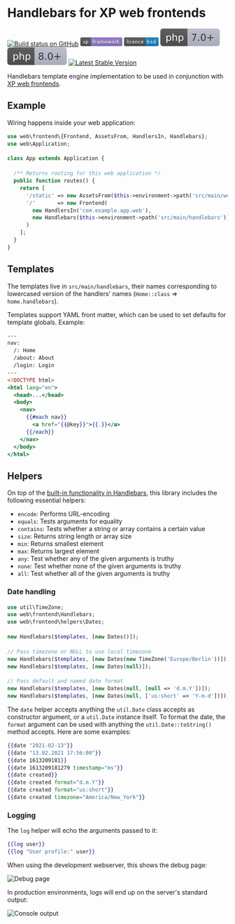 Handlebars for XP web frontends
===============================

[![Build status on GitHub](https://github.com/xp-forge/handlebars-templates/workflows/Tests/badge.svg)](https://github.com/xp-forge/handlebars-templates/actions)
[![XP Framework Module](https://raw.githubusercontent.com/xp-framework/web/master/static/xp-framework-badge.png)](https://github.com/xp-framework/core)
[![BSD Licence](https://raw.githubusercontent.com/xp-framework/web/master/static/licence-bsd.png)](https://github.com/xp-framework/core/blob/master/LICENCE.md)
[![Requires PHP 7.0+](https://raw.githubusercontent.com/xp-framework/web/master/static/php-7_0plus.svg)](http://php.net/)
[![Supports PHP 8.0+](https://raw.githubusercontent.com/xp-framework/web/master/static/php-8_0plus.svg)](http://php.net/)
[![Latest Stable Version](https://poser.pugx.org/xp-forge/handlebars-templates/version.png)](https://packagist.org/packages/xp-forge/handlebars-templates)

Handlebars template engine implementation to be used in conjunction with [XP web frontends](https://github.com/xp-forge/frontend).

Example
-------
Wiring happens inside your web application:

```php
use web\frontend\{Frontend, AssetsFrom, HandlersIn, Handlebars};
use web\Application;

class App extends Application {

  /** Returns routing for this web application */
  public function routes() {
    return [
      '/static' => new AssetsFrom($this->environment->path('src/main/webapp')),
      '/'       => new Frontend(
        new HandlersIn('com.example.app.web'),
        new Handlebars($this->environment->path('src/main/handlebars'))
      )
    ];
  }
}
```

Templates
---------
The templates live in `src/main/handlebars`, their names corresponding to lowercased version of the handlers' names (`Home::class` => `home.handlebars`).

Templates support YAML front matter, which can be used to set defaults for template globals. Example:

```handlebars
---
nav:
  /: Home
  /about: About
  /login: Login
---
<!DOCTYPE html>
<html lang="en">
  <head>...</head>
  <body>
    <nav>
      {{#each nav}}
        <a href="{{@key}}">{{.}}</a>
      {{/each}}
    </nav>
  </body>
</html>
```

Helpers
-------
On top of the [built-in functionality in Handlebars](https://github.com/xp-forge/handlebars), this library includes the following essential helpers:

* `encode`: Performs URL-encoding 
* `equals`: Tests arguments for equality
* `contains`: Tests whether a string or array contains a certain value
* `size`: Returns string length or array size
* `min`: Returns smallest element
* `max`: Returns largest element
* `any`: Test whether any of the given arguments is truthy
* `none`: Test whether none of the given arguments is truthy
* `all`: Test whether all of the given arguments is truthy

### Date handling

```php
use util\TimeZone;
use web\frontend\Handlebars;
use web\frontend\helpers\Dates;

new Handlebars($templates, [new Dates()]);

// Pass timezone or NULL to use local timezone
new Handlebars($templates, [new Dates(new TimeZone('Europe/Berlin'))]);
new Handlebars($templates, [new Dates(null)]);

// Pass default and named date format
new Handlebars($templates, [new Dates(null, [null => 'd.m.Y'])]);
new Handlebars($templates, [new Dates(null, ['us:short' => 'Y-m-d'])]);
```

The `date` helper accepts anything the `util.Date` class accepts as constructor argument, or a `util.Date` instance itself. To format the date, the `format` argument can be used with anything the `util.Date::toString()` method accepts. Here are some examples:

```handlebars
{{date "2021-02-13"}}
{{date "13.02.2021 17:56:00"}}
{{date 1613209181}}
{{date 1613209181279 timestamp="ms"}}
{{date created}}
{{date created format="d.m.Y"}}
{{date created format="us:short"}}
{{date created timezone="America/New_York"}}
```

### Logging

The `log` helper will echo the arguments passed to it:

```handlebars
{{log user}}
{{log "User profile:" user}}
```

When using the development webserver, this shows the debug page:

![Debug page](https://user-images.githubusercontent.com/696742/107873960-89cdc800-6eb6-11eb-954b-8b00324cce74.png)

In production environments, logs will end up on the server's standard output:

![Console output](https://user-images.githubusercontent.com/696742/107874105-838c1b80-6eb7-11eb-8c7e-ee257ef1d92d.png)
